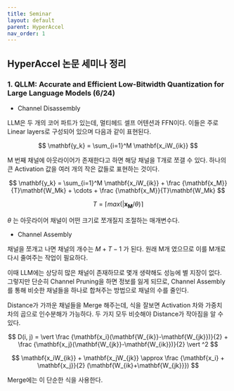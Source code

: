 ```yaml
---
title: Seminar
layout: default
parent: HyperAccel
nav_order: 1
---
```


## HyperAccel 논문 세미나 정리

### **1. QLLM: Accurate and Efficient Low-Bitwidth Quantization for Large Language Models (6/24)**  

- Channel Disassembly

LLM은 두 개의 코어 파트가 있는데, 멀티헤드 셀프 어텐션과 FFN이다. 이들은 주로 Linear layers로 구성되어 있으며 다음과 같이 표현된다.  

$$
\mathbf{y_k} = \sum_{i=1}^M \mathbf{x_iW_{ik}}
$$

M 번째 채널에 아웃라이어가 존재한다고 하면 해당 채널을 T개로 쪼갤 수 있다. 하나의 큰 Activation 값을 여러 개의 작은 값들로 표현하는 것이다.

$$
\mathbf{y_k} = \sum_{i=1}^M \mathbf{x_iW_{ik}} + \frac {\mathbf{x_M}}{T}\mathbf{W_Mk} + \cdots + \frac {\mathbf{x_M}}{T}\mathbf{W_Mk}
$$

$$
T = \lceil max(\vert \mathbf{x_M}/\theta) \rceil
$$

$\theta$ 는 아웃라이어 채널이 어떤 크기로 쪼개질지 조절하는 매개변수다.  

- Channel Assembly

채널을 쪼개고 나면 채널의 개수는 $M + T - 1$ 가 된다. 원래 M개 였으므로 이를 M개로 다시 줄여주는 작업이 필요하다.

이때 LLM에는 상당히 많은 채널이 존재하므로 몇개 생략해도 성능에 별 지장이 없다. 그렇지만 단순히 Channel Pruning을 하면 정보를 잃게 되므로, Channel Assembly를 통해 비슷한 채널들을 하나로 합쳐주는 방법으로 채널의 수를 줄인다.  

Distance가 가까운 채널들을 Merge 해주는데, 식을 잘보면 Activation 차와 가중치 차의 곱으로 인수분해가 가능하다. 두 가지 모두 비슷해야 Distance가 작아짐을 알 수 있다.

$$
D(i, j) = \vert \frac {\mathbf{x_i}(\mathbf{W_{ik}}-\mathbf{W_{jk}})}{2} + \frac {\mathbf{x_j}(\mathbf{W_{jk}}-\mathbf{W_{ik}})}{2} \vert ^2
$$


$$
\mathbf{x_iW_{ik}} + \mathbf{x_jW_{jk}} \approx \frac {\mathbf{x_i} + \mathbf{x_j}}{2} (\mathbf{W_{ik}+\mathbf{W_{jk}}})
$$

Merge에는 이 단순한 식을 사용한다.  